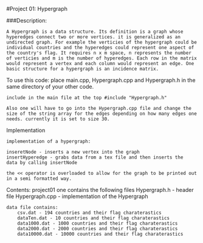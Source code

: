 #Project 01: Hypergraph

###Description:

	A Hypergraph is a data structure. Its definition is a graph whose hyperedges connect two or more vertices. it is generalized as an undirected graph. For example the verticies of the hypergraph could be individual countries and the hyperedges could represent one aspect of the country's flag. It requires n x m space, n represents the number of verticies and m is the number of hyperedges. Each row in the matrix would represent a vertex and each column would represent an edge. One basic structure for a hypergraph is an incidence matrix. 

To use this code:
	place main.cpp, Hypergraph.cpp and Hypergraph.h in the same directory of your other code. 

	include in the main file at the top #include "Hypergraph.h"

	Also one will have to go into the Hypergraph.cpp file and change the size of the string array for the edges depending on how many edges one needs. currently it is set to size 30.  

Implementation 

	implementation of a hypergraph:

	inseretNode - inserts a new vertex into the graph
	insertHyperedge - grabs data from a tex file and then inserts the 					  data by calling insertNode

	the << operator is overloaded to allow for the graph to be printed out in a semi formatted way. 

Contents:
	project01 one contains the following files
		Hypergraph.h - header file 
		Hypergraph.cpp - implementation of the Hypergraph

	data file contains:
		csv.dat - 194 countries and their flag charaterastics
		dataTen.dat - 10 countries and their flag charaterastics
		data1000.dat - 1000 countries and their flag charaterastics
		data2000.dat - 2000 countries and their flag charaterastics
		data10000.dat - 10000 countries and their flag charaterastics